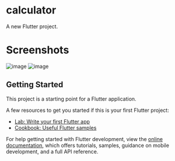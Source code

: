 # calculator

A new Flutter project.

# Screenshots

![image](https://user-images.githubusercontent.com/81379791/171411317-7b01d02e-32f3-4745-97a0-0d2b52411e44.png)
![image](https://user-images.githubusercontent.com/81379791/171411352-11f6a3e5-4500-4270-85f4-efd78ca21753.png)


## Getting Started

This project is a starting point for a Flutter application.

A few resources to get you started if this is your first Flutter project:

- [Lab: Write your first Flutter app](https://docs.flutter.dev/get-started/codelab)
- [Cookbook: Useful Flutter samples](https://docs.flutter.dev/cookbook)

For help getting started with Flutter development, view the
[online documentation](https://docs.flutter.dev/), which offers tutorials,
samples, guidance on mobile development, and a full API reference.
